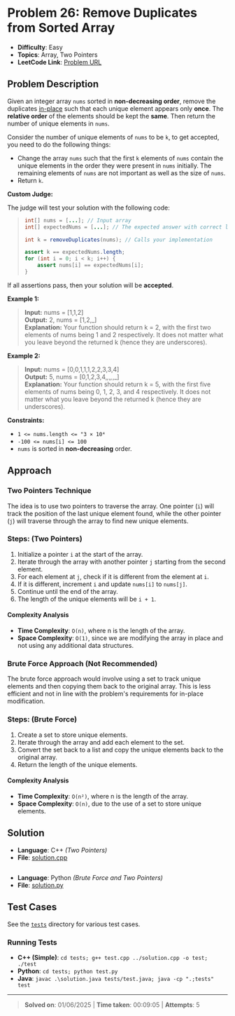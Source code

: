 # Problem 26: Remove Duplicates from Sorted Array

- **Difficulty**: Easy
- **Topics**: Array, Two Pointers
- **LeetCode Link**: [Problem URL](https://leetcode.com/problems/remove-duplicates-from-sorted-array/)

## Problem Description

Given an integer array `nums` sorted in **non-decreasing order**, remove the duplicates [in-place](https://en.wikipedia.org/wiki/In-place_algorithm) such that each unique element appears only **once**. The **relative order** of the elements should be kept the **same**. Then return the number of unique elements in `nums`.

Consider the number of unique elements of `nums` to be `k`, to get accepted, you need to do the following things:

- Change the array `nums` such that the first `k` elements of `nums` contain the unique elements in the order they were present in `nums` initially. The remaining elements of `nums` are not important as well as the size of `nums`.
- Return `k`.

**Custom Judge:**

The judge will test your solution with the following code:

> ```java
> int[] nums = [...]; // Input array
> int[] expectedNums = [...]; // The expected answer with correct length
>
> int k = removeDuplicates(nums); // Calls your implementation
>
> assert k == expectedNums.length;
> for (int i = 0; i < k; i++) {
>     assert nums[i] == expectedNums[i];
> }
> ```

If all assertions pass, then your solution will be **accepted**.

**Example 1:**

> **Input:** nums = [1,1,2]  
> **Output:** 2, nums = [1,2,_]  
> **Explanation:** Your function should return k = 2, with the first two elements of nums being 1 and 2 respectively.
> It does not matter what you leave beyond the returned k (hence they are underscores).

**Example 2:**

> **Input:** nums = [0,0,1,1,1,2,2,3,3,4]  
> **Output:** 5, nums = [0,1,2,3,4,_,_,_,_,_]  
> **Explanation:** Your function should return k = 5, with the first five elements of nums being 0, 1, 2, 3, and 4 respectively.
> It does not matter what you leave beyond the returned k (hence they are underscores).

**Constraints:**

- `1 <= nums.length <= "3 × 10⁴`
- `-100 <= nums[i] <= 100`
- `nums` is sorted in **non-decreasing** order.

## Approach

### Two Pointers Technique

The idea is to use two pointers to traverse the array. One pointer (`i`) will track the position of the last unique element found, while the other pointer (`j`) will traverse through the array to find new unique elements.

### Steps: (Two Pointers)

1. Initialize a pointer `i` at the start of the array.
2. Iterate through the array with another pointer `j` starting from the second element.
3. For each element at `j`, check if it is different from the element at `i`.
4. If it is different, increment `i` and update `nums[i]` to `nums[j]`.
5. Continue until the end of the array.
6. The length of the unique elements will be `i + 1`.

#### Complexity Analysis

- **Time Complexity**: `O(n)`, where n is the length of the array.
- **Space Complexity**: `O(1)`, since we are modifying the array in place and not using any additional data structures.

### Brute Force Approach (Not Recommended)

The brute force approach would involve using a set to track unique elements and then copying them back to the original array. This is less efficient and not in line with the problem's requirements for in-place modification.

### Steps: (Brute Force)

1. Create a set to store unique elements.
2. Iterate through the array and add each element to the set.
3. Convert the set back to a list and copy the unique elements back to the original array.
4. Return the length of the unique elements.

#### Complexity Analysis

- **Time Complexity**: `O(n²)`, where n is the length of the array.
- **Space Complexity**: `O(n)`, due to the use of a set to store unique elements.

## Solution

- **Language**: C++ _(Two Pointers)_
- **File**: [solution.cpp](solution.cpp)

##

- **Language**: Python _(Brute Force and Two Pointers)_
- **File**: [solution.py](solution.py)

## Test Cases

See the [`tests`](tests) directory for various test cases.

### Running Tests

- **C++ (Simple)**: `cd tests; g++ test.cpp ../solution.cpp -o test; ./test`
- **Python**: `cd tests; python test.py`
- **Java**: `javac .\solution.java tests/test.java; java -cp ".;tests" test`

---

> **Solved on**: 01/06/2025 |
> **Time taken**: 00:09:05 |
> **Attempts**: 5
